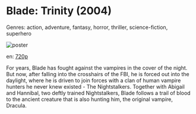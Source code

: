 # Blade: Trinity (2004)

Genres: action, adventure, fantasy, horror, thriller, science-fiction, superhero

![poster](http://image.tmdb.org/t/p/w500/4WinsdHQBdh5aTt7Bd7T7dbUXbb.jpg)

en:
  [720p](magnet:?xt=urn:btih:CE9976EA8EB1BB8C5B3F719EFBEC71C4739B0EB8&tr=udp://glotorrents.pw:6969/announce&tr=udp://tracker.opentrackr.org:1337/announce&tr=udp://torrent.gresille.org:80/announce&tr=udp://tracker.openbittorrent.com:80&tr=udp://tracker.coppersurfer.tk:6969&tr=udp://tracker.leechers-paradise.org:6969&tr=udp://p4p.arenabg.ch:1337&tr=udp://tracker.internetwarriors.net:1337)
  


For years, Blade has fought against the vampires in the cover of the night. But now, after falling into the crosshairs of the FBI, he is forced out into the daylight, where he is driven to join forces with a clan of human vampire hunters he never knew existed - The Nightstalkers. Together with Abigail and Hannibal, two deftly trained Nightstalkers, Blade follows a trail of blood to the ancient creature that is also hunting him, the original vampire, Dracula.
